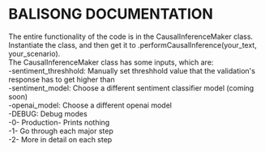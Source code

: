 # BALISONG DOCUMENTATION
The entire functionality of the code is in the CausalInferenceMaker class. Instantiate the class, and then get it to .performCausalInference(your_text, your_scenario).  
The CausalInferenceMaker class has some inputs, which are:  
-sentiment_threshhold: Manually set threshhold value that the validation's response has to get higher than  
-sentiment_model: Choose a different sentiment classifier model (coming soon)  
-openai_model: Choose a different openai model  
-DEBUG: Debug modes  
    -0- Production- Prints nothing  
    -1- Go through each major step  
    -2- More in detail on each step  
